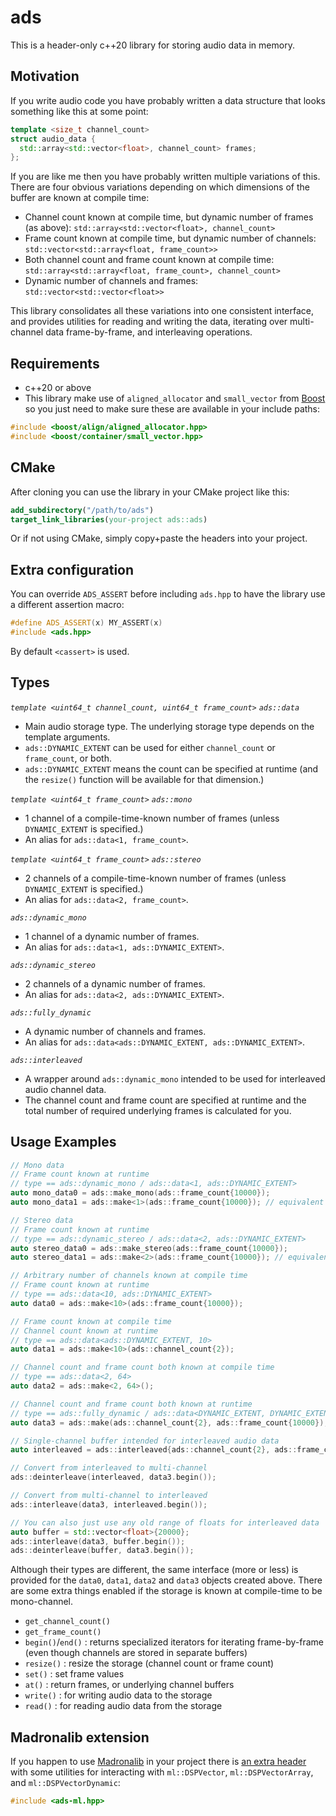 # ads
This is a header-only c++20 library for storing audio data in memory.

## Motivation

If you write audio code you have probably written a data structure that looks something like this at some point:
```c++
template <size_t channel_count>
struct audio_data {
  std::array<std::vector<float>, channel_count> frames;
};
```
If you are like me then you have probably written multiple variations of this. There are four obvious variations depending on which dimensions of the buffer are known at compile time:
- Channel count known at compile time, but dynamic number of frames (as above): `std::array<std::vector<float>, channel_count>`
- Frame count known at compile time, but dynamic number of channels: `std::vector<std::array<float, frame_count>>`
- Both channel count and frame count known at compile time: `std::array<std::array<float, frame_count>, channel_count>`
- Dynamic number of channels and frames: `std::vector<std::vector<float>>`

This library consolidates all these variations into one consistent interface, and provides utilities for reading and writing the data, iterating over multi-channel data frame-by-frame, and interleaving operations.

## Requirements

- c++20 or above
- This library make use of `aligned_allocator` and `small_vector` from [Boost](https://www.boost.org/) so you just need to make sure these are available in your include paths:
```c++
#include <boost/align/aligned_allocator.hpp>
#include <boost/container/small_vector.hpp>
```

## CMake
After cloning you can use the library in your CMake project like this:
```cmake
add_subdirectory("/path/to/ads")
target_link_libraries(your-project ads::ads)
```

Or if not using CMake, simply copy+paste the headers into your project.

## Extra configuration
You can override `ADS_ASSERT` before including `ads.hpp` to have the library use a different assertion macro:
```c++
#define ADS_ASSERT(x) MY_ASSERT(x)
#include <ads.hpp>
```
By default `<cassert>` is used.

## Types

*`template <uint64_t channel_count, uint64_t frame_count>`* *`ads::data`*
- Main audio storage type. The underlying storage type depends on the template arguments.
- `ads::DYNAMIC_EXTENT` can be used for either `channel_count` or `frame_count`, or both.
- `ads::DYNAMIC_EXTENT` means the count can be specified at runtime (and the `resize()` function will be available for that dimension.)

*`template <uint64_t frame_count>`* *`ads::mono`*
- 1 channel of a compile-time-known number of frames (unless `DYNAMIC_EXTENT` is specified.)
- An alias for `ads::data<1, frame_count>`.

*`template <uint64_t frame_count>`* *`ads::stereo`*
- 2 channels of a compile-time-known number of frames (unless `DYNAMIC_EXTENT` is specified.)
- An alias for `ads::data<2, frame_count>`.

*`ads::dynamic_mono`*
- 1 channel of a dynamic number of frames.
- An alias for `ads::data<1, ads::DYNAMIC_EXTENT>`.

*`ads::dynamic_stereo`*
- 2 channels of a dynamic number of frames.
- An alias for `ads::data<2, ads::DYNAMIC_EXTENT>`.

*`ads::fully_dynamic`*
- A dynamic number of channels and frames.
- An alias for `ads::data<ads::DYNAMIC_EXTENT, ads::DYNAMIC_EXTENT>`.

*`ads::interleaved`*
- A wrapper around `ads::dynamic_mono` intended to be used for interleaved audio channel data.
- The channel count and frame count are specified at runtime and the total number of required underlying frames is calculated for you.

## Usage Examples
```c++
// Mono data
// Frame count known at runtime
// type == ads::dynamic_mono / ads::data<1, ads::DYNAMIC_EXTENT>
auto mono_data0 = ads::make_mono(ads::frame_count{10000});
auto mono_data1 = ads::make<1>(ads::frame_count{10000}); // equivalent

// Stereo data
// Frame count known at runtime
// type == ads::dynamic_stereo / ads::data<2, ads::DYNAMIC_EXTENT>
auto stereo_data0 = ads::make_stereo(ads::frame_count{10000});
auto stereo_data1 = ads::make<2>(ads::frame_count{10000}); // equivalent

// Arbitrary number of channels known at compile time
// Frame count known at runtime
// type == ads::data<10, ads::DYNAMIC_EXTENT>
auto data0 = ads::make<10>(ads::frame_count{10000});

// Frame count known at compile time
// Channel count known at runtime
// type == ads::data<ads::DYNAMIC_EXTENT, 10>
auto data1 = ads::make<10>(ads::channel_count{2});

// Channel count and frame count both known at compile time
// type == ads::data<2, 64>
auto data2 = ads::make<2, 64>();

// Channel count and frame count both known at runtime
// type == ads::fully_dynamic / ads::data<DYNAMIC_EXTENT, DYNAMIC_EXTENT>
auto data3 = ads::make(ads::channel_count{2}, ads::frame_count{10000});

// Single-channel buffer intended for interleaved audio data
auto interleaved = ads::interleaved{ads::channel_count{2}, ads::frame_count{10000});

// Convert from interleaved to multi-channel
ads::deinterleave(interleaved, data3.begin());

// Convert from multi-channel to interleaved
ads::interleave(data3, interleaved.begin());

// You can also just use any old range of floats for interleaved data
auto buffer = std::vector<float>{20000};
ads::interleave(data3, buffer.begin());
ads::deinterleave(buffer, data3.begin());
```
Although their types are different, the same interface (more or less) is provided for the `data0`, `data1`, `data2` and `data3` objects created above. There are some extra things enabled if the storage is known at compile-time to be mono-channel.
- `get_channel_count()`
- `get_frame_count()`
- `begin()`/`end()` : returns specialized iterators for iterating frame-by-frame (even though channels are stored in separate buffers)
- `resize()` : resize the storage (channel count or frame count)
- `set()` : set frame values
- `at()` : return frames, or underlying channel buffers
- `write()` : for writing audio data to the storage
- `read()` : for reading audio data from the storage

## Madronalib extension
If you happen to use [Madronalib](https://github.com/madronalabs/madronalib) in your project there is [an extra header](include/ads/ads-ml.hpp) with some utilities for interacting with `ml::DSPVector`, `ml::DSPVectorArray`, and `ml::DSPVectorDynamic`:
```c++
#include <ads-ml.hpp>
```
